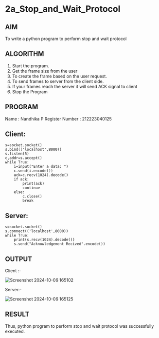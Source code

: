 # 2a_Stop_and_Wait_Protocol
## AIM 
To write a python program to perform stop and wait protocol
## ALGORITHM
1. Start the program.
2. Get the frame size from the user
3. To create the frame based on the user request.
4. To send frames to server from the client side.
5. If your frames reach the server it will send ACK signal to client
6. Stop the Program
## PROGRAM

Name : Nandhika P
Register Number : 212223040125

## Client:
```
s=socket.socket()
s.bind(('localhost',8000))
s.listen(5)
c,addr=s.accept()
while True:
    i=input("Enter a data: ")
    c.send(i.encode())
    ack=c.recv(1024).decode()
    if ack:
        print(ack)
        continue
    else:
        c.close()
        break
```
## Server:
```
s=socket.socket()
s.connect(('localhost',8000))
while True:
    print(s.recv(1024).decode())
    s.send("Acknowledgement Recived".encode())
```
## OUTPUT
Client :-

![Screenshot 2024-10-06 165102](https://github.com/user-attachments/assets/c747963a-29c8-416b-ab1a-d9935b3376e0)

Server:-

![Screenshot 2024-10-06 165125](https://github.com/user-attachments/assets/e1c62f5f-435d-4b6f-b203-835417f1cfae)

## RESULT
Thus, python program to perform stop and wait protocol was successfully executed.
